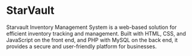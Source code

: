 # StarVault
Starvault Inventory Management System is a web-based solution for efficient inventory tracking and management. Built with HTML, CSS, and JavaScript on the front end, and PHP with MySQL on the back end, it provides a secure and user-friendly platform for businesses.

